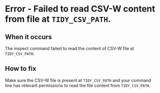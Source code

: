 # Error - Failed to read CSV-W content from file at `TIDY_CSV_PATH`.

## When it occurs

The inspect command failed to read the content of CSV-W file at `TIDY_CSV_PATH`.

## How to fix

Make sure the CSV-W file is present at `TIDY_CSV_PATH` and your command line has relevant permissions to read the file content from `TIDY_CSV_PATH`.